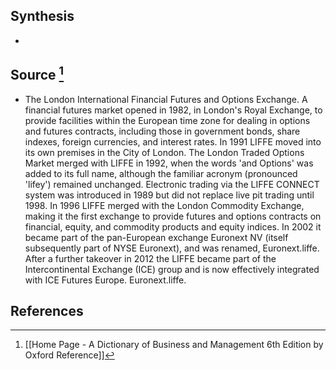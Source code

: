 ## Synthesis
- 
## Source [^1]
- The London International Financial Futures and Options Exchange. A financial futures market opened in 1982, in London's Royal Exchange, to provide facilities within the European time zone for dealing in options and futures contracts, including those in government bonds, share indexes, foreign currencies, and interest rates. In 1991 LIFFE moved into its own premises in the City of London. The London Traded Options Market merged with LIFFE in 1992, when the words 'and Options' was added to its full name, although the familiar acronym (pronounced 'lifey') remained unchanged. Electronic trading via the LIFFE CONNECT system was introduced in 1989 but did not replace live pit trading until 1998. In 1996 LIFFE merged with the London Commodity Exchange, making it the first exchange to provide futures and options contracts on financial, equity, and commodity products and equity indices. In 2002 it became part of the pan-European exchange Euronext NV (itself subsequently part of NYSE Euronext), and was renamed, Euronext.liffe. After a further takeover in 2012 the LIFFE became part of the Intercontinental Exchange (ICE) group and is now effectively integrated with ICE Futures Europe. Euronext.liffe.
## References

[^1]: [[Home Page - A Dictionary of Business and Management 6th Edition by Oxford Reference]]